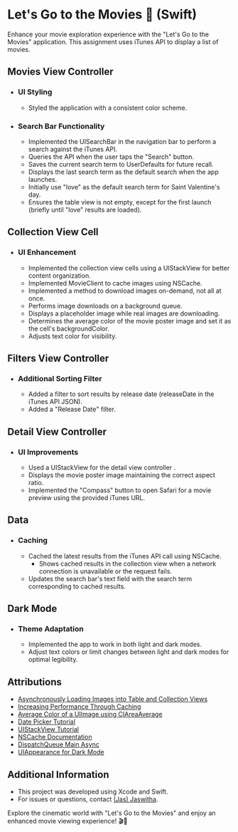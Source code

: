 # Let's Go to the Movies 🍿 (Swift)

Enhance your movie exploration experience with the "Let's Go to the Movies" application. This assignment uses iTunes API to display a list of movies.

## Movies View Controller

- ### UI Styling
  - Styled the application with a consistent color scheme.
  
- ### Search Bar Functionality
  - Implemented the UISearchBar in the navigation bar to perform a search against the iTunes API.
  - Queries the API when the user taps the "Search" button.
  - Saves the current search term to UserDefaults for future recall.
  - Displays the last search term as the default search when the app launches.
  - Initially use "love" as the default search term for Saint Valentine's day.
  - Ensures the table view is not empty, except for the first launch (briefly until "love" results are loaded).

## Collection View Cell

- ### UI Enhancement
  - Implemented the collection view cells using a UIStackView for better content organization.
  - Implemented MovieClient to cache images using NSCache.
  - Implemented a method to download images on-demand, not all at once.
  - Performs image downloads on a background queue.
  - Displays a placeholder image while real images are downloading.
  - Determines the average color of the movie poster image and set it as the cell's backgroundColor.
  - Adjusts text color for visibility.

## Filters View Controller

- ### Additional Sorting Filter
  - Added a filter to sort results by release date (releaseDate in the iTunes API JSON).
  - Added a "Release Date" filter.

## Detail View Controller

- ### UI Improvements
  - Used a UIStackView for the detail view controller .
  - Displays the movie poster image maintaining the correct aspect ratio.
  - Implemented the "Compass" button to open Safari for a movie preview using the provided iTunes URL.

## Data

- ### Caching
  - Cached the latest results from the iTunes API call using NSCache.
    - Shows cached results in the collection view when a network connection is unavailable or the request fails.
  - Updates the search bar's text field with the search term corresponding to cached results.

## Dark Mode

- ### Theme Adaptation
  - Implemented the app to work in both light and dark modes.
  - Adjust text colors or limit changes between light and dark modes for optimal legibility.

## Attributions

- [Asynchronously Loading Images into Table and Collection Views](https://developer.apple.com/documentation/uikit/views_and_controls/table_views/asynchronously_loading_images_into_table_and_collection_views)
- [Increasing Performance Through Caching](https://www.hackingwithswift.com/example-code/system/how-to-cache-data-using-nscache)
- [Average Color of a UIImage using CIAreaAverage](https://www.hackingwithswift.com/example-code/media/how-to-read-the-average-color-of-a-uiimage-using-ciareaaverage)
- [Date Picker Tutorial](https://www.youtube.com/watch?v=fhRJ5HQjBIE)
- [UIStackView Tutorial](https://www.kodeco.com/2198310-uistackview-tutorial-for-ios-introducing-stack-views)
- [NSCache Documentation](https://developer.apple.com/documentation/foundation/nscache)
- [DispatchQueue Main Async](https://stackoverflow.com/questions/59615860/how-do-i-ensure-my-dispatchqueue-executes-some-code-on-the-main-thread-specifica)
- [UIAppearance for Dark Mode](https://stackoverflow.com/questions/48699048/what-does-dispatchqueue-main-async-and-completed-escaping-mean-in)

## Additional Information

- This project was developed using Xcode and Swift.
- For issues or questions, contact [(Jas) Jaswitha](mailto:jaswithareddyguntaka@gmail.com).

Explore the cinematic world with "Let's Go to the Movies" and enjoy an enhanced movie viewing experience! 🎬🍿
